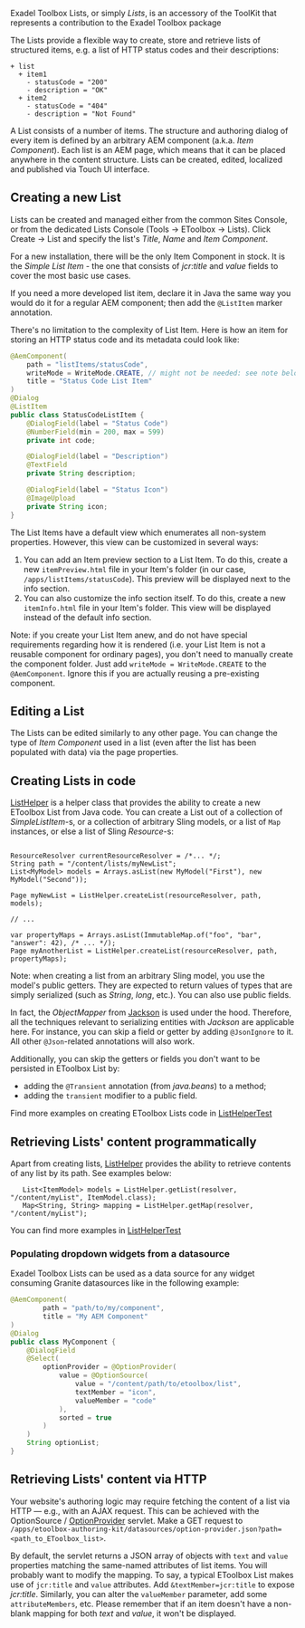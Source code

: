 <!--
layout: content
title: Managing structured data with Exadel Toolbox Lists
navTitle: Etoolbox Lists
seoTitle: Etoolbox Lists - Exadel Authoring Kit
-->

Exadel Toolbox Lists, or simply *Lists*, is an accessory of the ToolKit that represents a contribution to the Exadel Toolbox package

The Lists provide a flexible way to create, store and retrieve lists of structured items, e.g. a list of HTTP status codes and their descriptions:
```
+ list
  + item1
    - statusCode = "200"
    - description = "OK"
  + item2
    - statusCode = "404"
    - description = "Not Found"
```

A List consists of a number of items. The structure and authoring dialog of every item is defined by an arbitrary AEM component (a.k.a. *Item Component*).
Each list is an AEM page, which means that it can be placed anywhere in the content structure. Lists can be created, edited, localized and published via Touch UI interface.

## Creating a new List

Lists can be created and managed either from the common Sites Console, or from the dedicated Lists Console (Tools -> EToolbox -> Lists). Click Create -> List and specify the list's *Title*, *Name* and *Item Component*.

For a new installation, there will be the only Item Component in stock. It is the *Simple List Item* - the one that consists of *jcr:title* and *value* fields to cover the most basic use cases.

If you need a more developed list item, declare it in Java the same way you would do it for a regular AEM component; then add the `@ListItem` marker annotation.

There's no limitation to the complexity of List Item. Here is how an item for storing an HTTP status code and its metadata could look like:

```java
@AemComponent(
    path = "listItems/statusCode",
    writeMode = WriteMode.CREATE, // might not be needed: see note below
    title = "Status Code List Item"
)
@Dialog
@ListItem
public class StatusCodeListItem {
    @DialogField(label = "Status Code")
    @NumberField(min = 200, max = 599)
    private int code;

    @DialogField(label = "Description")
    @TextField
    private String description;

    @DialogField(label = "Status Icon")
    @ImageUpload
    private String icon;
}
```
The List Items have a default view which enumerates all non-system properties. However, this view can be customized in several ways:
1) You can add an Item preview section to a List Item. To do this, create a new `itemPreview.html` file in your Item's folder (in our case, `/apps/listItems/statusCode`). This preview will be displayed next to the info section.
2) You can also customize the info section itself. To do this, create a new `itemInfo.html` file in your Item's folder. This view will be displayed instead of the default info section.

Note: if you create your List Item anew, and do not have special requirements regarding how it is rendered (i.e. your List Item is not a reusable component for ordinary pages), you don't need to manually create the component folder. Just add `writeMode = WriteMode.CREATE` to the `@AemComponent`. Ignore this if you are actually reusing a pre-existing component.

## Editing a List

The Lists can be edited similarly to any other page. You can change the type of *Item Component* used in a list (even after the list has been populated with data) via the page properties.

## Creating Lists in code
[ListHelper](https://javadoc.io/doc/com.exadel.etoolbox/etoolbox-authoring-kit-core/latest/com/exadel/aem/toolkit/core/lists/utils/ListHelper.html) is a helper class that provides the ability to create a new EToolbox List from Java code. You can create a List out of a collection of *SimpleListItem*-s, or a collection of arbitrary Sling models, or a list of `Map` instances, or else a list of Sling *Resource*-s:
```

ResourceResolver currentResourceResolver = /*... */;
String path = "/content/lists/myNewList";
List<MyModel> models = Arrays.asList(new MyModel("First"), new MyModel("Second"));

Page myNewList = ListHelper.createList(resourceResolver, path, models);

// ...

var propertyMaps = Arrays.asList(ImmutableMap.of("foo", "bar", "answer": 42), /* ... */);
Page myAnotherList = ListHelper.createList(resourceResolver, path, propertyMaps);

```
Note: when creating a list from an arbitrary Sling model, you use the model's public getters. They are expected to return values of types that are simply serialized (such as *String*, *long*, etc.). You can also use public fields.

In fact, the *ObjectMapper* from [Jackson](https://github.com/FasterXML/jackson) is used under the hood. Therefore, all the techniques relevant to serializing entities with *Jackson* are applicable here. For instance, you can skip a field or getter by adding `@JsonIgnore` to it. All other `@Json`-related annotations will also work.

Additionally, you can skip the getters or fields you don't want to be persisted in EToolbox List by:
- adding the `@Transient` annotation (from *java.beans*) to a method;
- adding the `transient` modifier to a public field.

Find more examples on creating EToolbox Lists code in [ListHelperTest](../../../core/src/test/java/com/exadel/aem/toolkit/core/lists/utils/ListHelperTest.java)


## Retrieving Lists' content programmatically

Apart from creating lists, [ListHelper](https://javadoc.io/doc/com.exadel.etoolbox/etoolbox-authoring-kit-core/latest/com/exadel/aem/toolkit/core/lists/utils/ListHelper.html) provides the ability to retrieve contents of any list by its path. See examples below:
```
   List<ItemModel> models = ListHelper.getList(resolver, "/content/myList", ItemModel.class);
   Map<String, String> mapping = ListHelper.getMap(resolver, "/content/myList");
```
You can find more examples in [ListHelperTest](../../../core/src/test/java/com/exadel/aem/toolkit/core/lists/utils/ListHelperTest.java)

### Populating dropdown widgets from a datasource
Exadel Toolbox Lists can be used as a data source for any widget consuming Granite datasources like in the following example:

```java
@AemComponent(
        path = "path/to/my/component",
        title = "My AEM Component"
)
@Dialog
public class MyComponent {
    @DialogField
    @Select(
        optionProvider = @OptionProvider(
            value = @OptionSource(
                value = "/content/path/to/etoolbox/list",
                textMember = "icon",
                valueMember = "code"
            ),
            sorted = true
        )
    )
    String optionList;
}
```

## Retrieving Lists' content via HTTP

Your website's authoring logic may require fetching the content of a list via HTTP — e.g., with an AJAX request. This can be achieved with the OptionSource / [OptionProvider](../dev-tools/option-provider.md) servlet. Make a GET request to `/apps/etoolbox-authoring-kit/datasources/option-provider.json?path=<path_to_EToolbox_list>`.

By default, the servlet returns a JSON array of objects with `text` and `value` properties matching the same-named attributes of list items. You will probably want to modify the mapping. To say, a typical EToolbox List makes use of `jcr:title` and `value` attributes. Add `&textMember=jcr:title` to expose _jcr:title_. Similarly, you can alter the `valueMember` parameter, add some `attributeMembers`, etc. Please remember that if an item doesn't have a non-blank mapping for both _text_ and _value_, it won't be displayed.

